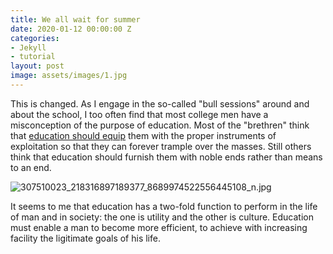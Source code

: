 ```yaml
---
title: We all wait for summer
date: 2020-01-12 00:00:00 Z
categories:
- Jekyll
- tutorial
layout: post
image: assets/images/1.jpg
---
```


This is changed. As I engage in the so-called "bull sessions" around and about the school, I too often find that most college men have a misconception of the purpose of education. Most of the "brethren" think that <a href="#">education should equip</a> them with the proper instruments of exploitation so that they can forever trample over the masses. Still others think that education should furnish them with noble ends rather than means to an end.

![307510023_218316897189377_8689974522556445108_n.jpg]({{site.baseurl}}/_posts/307510023_218316897189377_8689974522556445108_n.jpg)


It seems to me that education has a two-fold function to perform in the life of man and in society: the one is utility and the other is culture. Education must enable a man to become more efficient, to achieve with increasing facility the ligitimate goals of his life.
